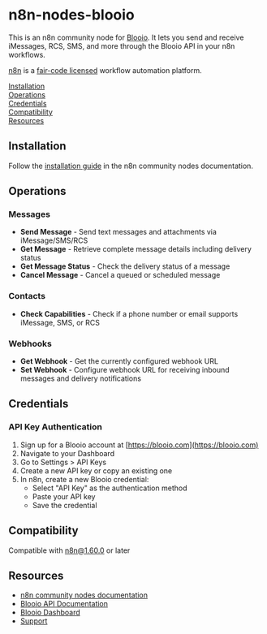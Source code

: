 # n8n-nodes-blooio

This is an n8n community node for [Blooio](https://blooio.com). It lets you send and receive iMessages, RCS, SMS, and more through the Blooio API in your n8n workflows.

[n8n](https://n8n.io/) is a [fair-code licensed](https://docs.n8n.io/sustainable-use-license/) workflow automation platform.

[Installation](#installation)  
[Operations](#operations)  
[Credentials](#credentials)  
[Compatibility](#compatibility)  
[Resources](#resources)

## Installation

Follow the [installation guide](https://docs.n8n.io/integrations/community-nodes/installation/) in the n8n community nodes documentation.

## Operations

### Messages

- **Send Message** - Send text messages and attachments via iMessage/SMS/RCS
- **Get Message** - Retrieve complete message details including delivery status
- **Get Message Status** - Check the delivery status of a message
- **Cancel Message** - Cancel a queued or scheduled message

### Contacts

- **Check Capabilities** - Check if a phone number or email supports iMessage, SMS, or RCS

### Webhooks

- **Get Webhook** - Get the currently configured webhook URL
- **Set Webhook** - Configure webhook URL for receiving inbound messages and delivery notifications

## Credentials

### API Key Authentication

1. Sign up for a Blooio account at [https://blooio.com](https://blooio.com)
2. Navigate to your Dashboard
3. Go to Settings > API Keys
4. Create a new API key or copy an existing one
5. In n8n, create a new Blooio credential:
   - Select "API Key" as the authentication method
   - Paste your API key
   - Save the credential

## Compatibility

Compatible with n8n@1.60.0 or later

## Resources

- [n8n community nodes documentation](https://docs.n8n.io/integrations/#community-nodes)
- [Blooio API Documentation](https://docs.blooio.com)
- [Blooio Dashboard](https://dashboard.blooio.com)
- [Support](mailto:support@blooio.com)
